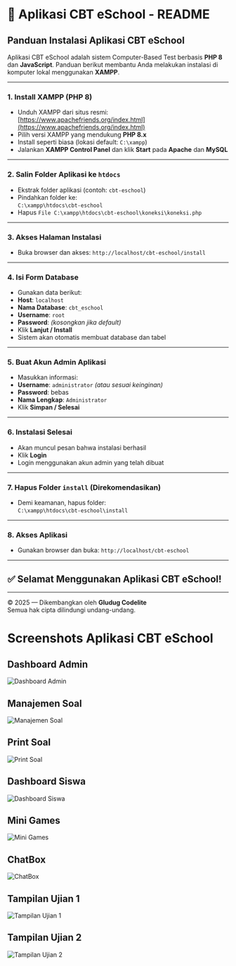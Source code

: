 # 📘 Aplikasi CBT eSchool - README

## Panduan Instalasi Aplikasi CBT eSchool

Aplikasi CBT eSchool adalah sistem Computer-Based Test berbasis **PHP 8** dan **JavaScript**. Panduan berikut membantu Anda melakukan instalasi di komputer lokal menggunakan **XAMPP**.

---

### 1. Install XAMPP (PHP 8)
- Unduh XAMPP dari situs resmi: [https://www.apachefriends.org/index.html](https://www.apachefriends.org/index.html)
- Pilih versi XAMPP yang mendukung **PHP 8.x**
- Install seperti biasa (lokasi default: `C:\xampp`)
- Jalankan **XAMPP Control Panel** dan klik **Start** pada **Apache** dan **MySQL**

---

### 2. Salin Folder Aplikasi ke `htdocs`
- Ekstrak folder aplikasi (contoh: `cbt-eschool`)
- Pindahkan folder ke:  
  `C:\xampp\htdocs\cbt-eschool`
- Hapus `File C:\xampp\htdocs\cbt-eschool\koneksi\koneksi.php`

---

### 3. Akses Halaman Instalasi
- Buka browser dan akses:
`http://localhost/cbt-eschool/install`


---

### 4. Isi Form Database
- Gunakan data berikut:
- **Host**: `localhost`
- **Nama Database**: `cbt_eschool`
- **Username**: `root`
- **Password**: *(kosongkan jika default)*
- Klik **Lanjut / Install**
- Sistem akan otomatis membuat database dan tabel

---

### 5. Buat Akun Admin Aplikasi
- Masukkan informasi:
- **Username**: `administrator` *(atau sesuai keinginan)*
- **Password**: bebas
- **Nama Lengkap**: `Administrator`
- Klik **Simpan / Selesai**

---

### 6. Instalasi Selesai
- Akan muncul pesan bahwa instalasi berhasil
- Klik **Login**
- Login menggunakan akun admin yang telah dibuat

---

### 7. Hapus Folder `install` (Direkomendasikan)
- Demi keamanan, hapus folder:  
`C:\xampp\htdocs\cbt-eschool\install`

---

### 8. Akses Aplikasi
- Gunakan browser dan buka:
`http://localhost/cbt-eschool`


---

## ✅ Selamat Menggunakan Aplikasi CBT eSchool!

---

© 2025 — Dikembangkan oleh **Gludug Codelite**  
Semua hak cipta dilindungi undang-undang.

# Screenshots Aplikasi CBT eSchool

## Dashboard Admin  
![Dashboard Admin](https://i.imgur.com/u0IX0Zi.png)

## Manajemen Soal  
![Manajemen Soal](https://i.imgur.com/ybX16a0.png)

## Print Soal  
![Print Soal](https://i.imgur.com/pxwfIUf.png)

## Dashboard Siswa  
![Dashboard Siswa](https://i.imgur.com/6tCz8aI.png)

## Mini Games  
![Mini Games](https://i.imgur.com/PjE6HHo.png)

## ChatBox  
![ChatBox](https://i.imgur.com/Vxb4Sor.png)

## Tampilan Ujian 1  
![Tampilan Ujian 1](https://i.imgur.com/toxWv1S.png)

## Tampilan Ujian 2  
![Tampilan Ujian 2](https://i.imgur.com/0eI7HNK.png)

